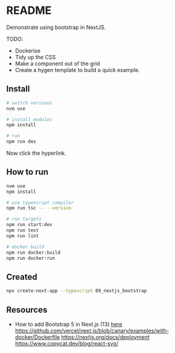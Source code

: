 # README

Demonstrate using bootstrap in NextJS.  

TODO:

* Dockerise
* Tidy up the CSS
* Make a component out of the grid
* Create a hygen template to build a quick example.

## Install

```sh
# switch versions
nvm use  

# install modules
npm install

# run
npm run dev
```

Now click the hyperlink.  
 

## How to run

```sh
nvm use
npm install

# use typescript compiler
npm run tsc -- --version  

# run targets
npm run start:dev
npm run test
npm run lint

# docker build
npm run docker:build
npm run docker:run
```
 
## Created

```sh
npx create-next-app --typescript 09_nextjs_bootstrap


```

## Resources

* How to add Bootstrap 5 in Next.js (13) [here](https://medium.com/nextjs/how-to-add-bootstrap-in-next-js-de997371fd9c)  
https://github.com/vercel/next.js/blob/canary/examples/with-docker/Dockerfile
https://nextjs.org/docs/deployment
https://www.copycat.dev/blog/react-svg/